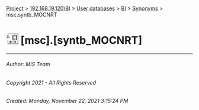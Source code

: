 #### 

[Project](../../../../index.md) > [192.168.19.120\\BI](../../../index.md) > [User databases](../../index.md) > [BI](../index.md) > [Synonyms](Synonyms.md) > msc.syntb_MOCNRT

# ![Synonyms](../../../../Images/Synonym32.png) [msc].[syntb_MOCNRT]

---

###### Author:  MIS Team

###### Copyright 2021 - All Rights Reserved

###### Created: Monday, November 22, 2021 3:15:24 PM

